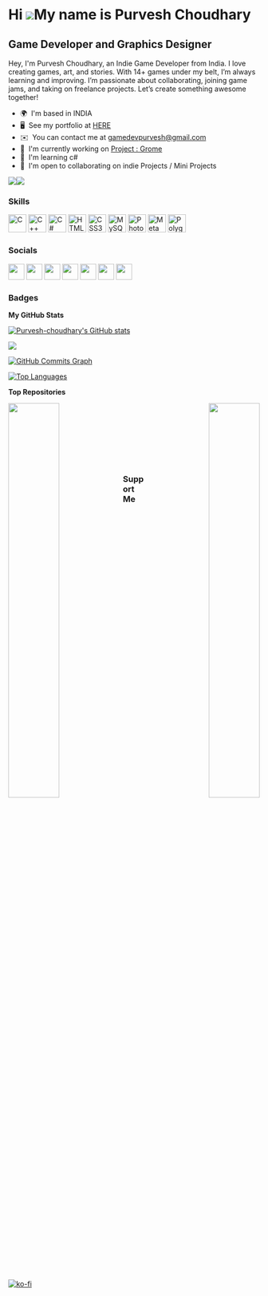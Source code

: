 Hi ![](https://user-images.githubusercontent.com/18350557/176309783-0785949b-9127-417c-8b55-ab5a4333674e.gif)My name is Purvesh Choudhary
=========================================================================================================================================

Game Developer and Graphics Designer
------------------------------------

Hey, I'm Purvesh Choudhary, an Indie Game Developer from India. I love creating games, art, and stories. With 14+ games under my belt, I’m always learning and improving. I’m passionate about collaborating, joining game jams, and taking on freelance projects. Let’s create something awesome together!

* 🌍  I'm based in INDIA
* 🖥️  See my portfolio at [HERE](http://gamedevpurvesh.itch.io/)
* ✉️  You can contact me at [gamedevpurvesh@gmail.com](mailto:gamedevpurvesh@gmail.com)
* 🚀  I'm currently working on [Project : Grome](http://gamedevpurvesh.itch.io/grome)
* 🧠  I'm learning c#
* 🤝  I'm open to collaborating on indie Projects / Mini Projects

<a href="https://www.github.com/Purvesh-choudhary" target="_blank" rel="noreferrer"><img
src="https://img.shields.io/github/followers/Purvesh-choudhary?logo=github&style=for-the-badge&color=0891b2&labelColor=1c1917" /></a><a href="https://www.twitter.com/purvesh_chow" target="_blank" rel="noreferrer"><img
src="https://img.shields.io/twitter/follow/purvesh_chow?logo=twitter&style=for-the-badge&color=0891b2&labelColor=1c1917"
/></a>

### Skills


<p align="left">
<a href="https://docs.microsoft.com/en-us/cpp/?view=msvc-170" target="_blank" rel="noreferrer"><img src="https://raw.githubusercontent.com/danielcranney/readme-generator/main/public/icons/skills/c-colored.svg" width="36" height="36" alt="C" /></a>
<a href="https://docs.microsoft.com/en-us/cpp/?view=msvc-170" target="_blank" rel="noreferrer"><img src="https://raw.githubusercontent.com/danielcranney/readme-generator/main/public/icons/skills/cplusplus-colored.svg" width="36" height="36" alt="C++" /></a>
<a href="https://docs.microsoft.com/en-us/dotnet/csharp/" target="_blank" rel="noreferrer"><img src="https://raw.githubusercontent.com/danielcranney/readme-generator/main/public/icons/skills/csharp-colored.svg" width="36" height="36" alt="C#" /></a>
<a href="https://developer.mozilla.org/en-US/docs/Glossary/HTML5" target="_blank" rel="noreferrer"><img src="https://raw.githubusercontent.com/danielcranney/readme-generator/main/public/icons/skills/html5-colored.svg" width="36" height="36" alt="HTML5" /></a>
<a href="https://www.w3.org/TR/CSS/#css" target="_blank" rel="noreferrer"><img src="https://raw.githubusercontent.com/danielcranney/readme-generator/main/public/icons/skills/css3-colored.svg" width="36" height="36" alt="CSS3" /></a>
<a href="https://www.mysql.com/" target="_blank" rel="noreferrer"><img src="https://raw.githubusercontent.com/danielcranney/readme-generator/main/public/icons/skills/mysql-colored.svg" width="36" height="36" alt="MySQL" /></a>
<a href="https://www.adobe.com/uk/products/photoshop.html" target="_blank" rel="noreferrer"><img src="https://raw.githubusercontent.com/danielcranney/readme-generator/main/public/icons/skills/photoshop-colored.svg" width="36" height="36" alt="Photoshop" /></a>
<a href="https://metamask.io/" target="_blank" rel="noreferrer"><img src="https://raw.githubusercontent.com/danielcranney/readme-generator/main/public/icons/skills/metamask-colored.svg" width="36" height="36" alt="MetaMask" /></a>
<a href="https://polygon.technology/" target="_blank" rel="noreferrer"><img src="https://raw.githubusercontent.com/danielcranney/readme-generator/main/public/icons/skills/polygon-colored.svg" width="36" height="36" alt="Polygon" /></a>
</p>


### Socials

<p align="left"> <a href="https://www.dev.to/purveshchoudhary" target="_blank" rel="noreferrer"><img src="https://raw.githubusercontent.com/danielcranney/readme-generator/main/public/icons/socials/devdotto.svg" width="32" height="32" /></a> <a href="https://discord.com/users/Purvesh Choudhary#2311" target="_blank" rel="noreferrer"><img src="https://raw.githubusercontent.com/danielcranney/readme-generator/main/public/icons/socials/discord.svg" width="32" height="32" /></a> <a href="https://www.github.com/Purvesh-choudhary" target="_blank" rel="noreferrer"><img src="https://raw.githubusercontent.com/danielcranney/readme-generator/main/public/icons/socials/github.svg" width="32" height="32" /></a> <a href="http://www.instagram.com/purveshchoudhary" target="_blank" rel="noreferrer"><img src="https://raw.githubusercontent.com/danielcranney/readme-generator/main/public/icons/socials/instagram.svg" width="32" height="32" /></a> <a href="https://www.linkedin.com/in/purvesh-choudhary" target="_blank" rel="noreferrer"><img src="https://raw.githubusercontent.com/danielcranney/readme-generator/main/public/icons/socials/linkedin.svg" width="32" height="32" /></a> <a href="https://www.twitter.com/purvesh_chow" target="_blank" rel="noreferrer"><img src="https://raw.githubusercontent.com/danielcranney/readme-generator/main/public/icons/socials/twitter.svg" width="32" height="32" /></a> <a href="https://www.youtube.com/c/GameDevPurvesh" target="_blank" rel="noreferrer"><img src="https://raw.githubusercontent.com/danielcranney/readme-generator/main/public/icons/socials/youtube.svg" width="32" height="32" /></a></p>

### Badges

<b>My GitHub Stats</b>

<a href="http://www.github.com/Purvesh-choudhary"><img src="https://github-readme-stats.vercel.app/api?username=Purvesh-choudhary&show_icons=true&hide=&count_private=true&title_color=0891b2&text_color=ffffff&icon_color=0891b2&bg_color=1c1917&hide_border=true&show_icons=true" alt="Purvesh-choudhary's GitHub stats" /></a>

<a href="http://www.github.com/Purvesh-choudhary"><img src="https://github-readme-streak-stats.herokuapp.com/?user=Purvesh-choudhary&stroke=ffffff&background=1c1917&ring=0891b2&fire=0891b2&currStreakNum=ffffff&currStreakLabel=0891b2&sideNums=ffffff&sideLabels=ffffff&dates=ffffff&hide_border=true" /></a>

<a href="http://www.github.com/Purvesh-choudhary"><img src="https://github-readme-activity-graph.cyclic.app/graph?username=Purvesh-choudhary&bg_color=1c1917&color=ffffff&line=0891b2&point=ffffff&area_color=1c1917&area=true&hide_border=true&custom_title=GitHub%20Commits%20Graph" alt="GitHub Commits Graph" /></a>

<a href="https://github.com/Purvesh-choudhary" align="left"><img src="https://github-readme-stats.vercel.app/api/top-langs/?username=Purvesh-choudhary&langs_count=10&title_color=0891b2&text_color=ffffff&icon_color=0891b2&bg_color=1c1917&hide_border=true&locale=en&custom_title=Top%20%Languages" alt="Top Languages" /></a>

<b>Top Repositories</b>

<div width="100%" align="center"><a href="https://github.com/Purvesh-choudhary/Data-Structures-and-algorithms" align="left"><img align="left" width="45%" src="https://github-readme-stats.vercel.app/api/pin/?username=Purvesh-choudhary&repo=Data-Structures-and-algorithms&title_color=0891b2&text_color=ffffff&icon_color=0891b2&bg_color=1c1917&hide_border=true&locale=en" /></a><a href="https://github.com/Purvesh-choudhary/Cpp-new" align="right"><img align="right" width="45%" src="https://github-readme-stats.vercel.app/api/pin/?username=Purvesh-choudhary&repo=Cpp-new&title_color=0891b2&text_color=ffffff&icon_color=0891b2&bg_color=1c1917&hide_border=true&locale=en" /></a></div><br /><br /><br /><br /><br /><br /><br />

### Support Me
[![ko-fi](https://ko-fi.com/img/githubbutton_sm.svg)](https://ko-fi.com/K3K414FKSG)

